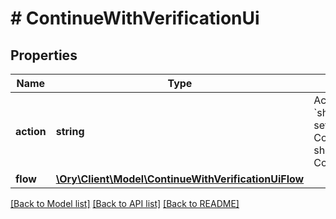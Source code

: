 # # ContinueWithVerificationUi

## Properties

Name | Type | Description | Notes
------------ | ------------- | ------------- | -------------
**action** | **string** | Action will always be &#x60;show_verification_ui&#x60; set_ory_session_token ContinueWithActionSetOrySessionToken show_verification_ui ContinueWithActionShowVerificationUI |
**flow** | [**\Ory\Client\Model\ContinueWithVerificationUiFlow**](ContinueWithVerificationUiFlow.md) |  |

[[Back to Model list]](../../README.md#models) [[Back to API list]](../../README.md#endpoints) [[Back to README]](../../README.md)
